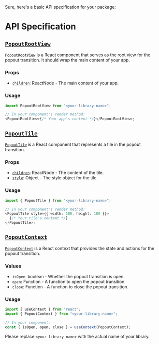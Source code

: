 Sure, here's a basic API specification for your package:

# API Specification

## [`PopoutRootView`](command:_github.copilot.openSymbolInFile?%5B%22package%2Fsrc%2Fcomponents%2FPopoutRootView.tsx%22%2C%22PopoutRootView%22%5D "package/src/components/PopoutRootView.tsx")

[`PopoutRootView`](command:_github.copilot.openSymbolInFile?%5B%22package%2Fsrc%2Fcomponents%2FPopoutRootView.tsx%22%2C%22PopoutRootView%22%5D "package/src/components/PopoutRootView.tsx") is a React component that serves as the root view for the popout transition. It should wrap the main content of your app.

### Props

- [`children`](command:_github.copilot.openSymbolInFile?%5B%22package%2Fsrc%2Fcomponents%2FPopoutRootView.tsx%22%2C%22children%22%5D "package/src/components/PopoutRootView.tsx"): ReactNode - The main content of your app.

### Usage

```typescript
import PopoutRootView from "<your-library-name>";

// In your component's render method:
<PopoutRootView>{/* Your app's content */}</PopoutRootView>;
```

## [`PopoutTile`](command:_github.copilot.openSymbolInFile?%5B%22package%2Fsrc%2Fcomponents%2FPopoutTile.tsx%22%2C%22PopoutTile%22%5D "package/src/components/PopoutTile.tsx")

[`PopoutTile`](command:_github.copilot.openSymbolInFile?%5B%22package%2Fsrc%2Fcomponents%2FPopoutTile.tsx%22%2C%22PopoutTile%22%5D "package/src/components/PopoutTile.tsx") is a React component that represents a tile in the popout transition.

### Props

- [`children`](command:_github.copilot.openSymbolInFile?%5B%22package%2Fsrc%2Fcomponents%2FPopoutRootView.tsx%22%2C%22children%22%5D "package/src/components/PopoutRootView.tsx"): ReactNode - The content of the tile.
- [`style`](command:_github.copilot.openSymbolInFile?%5B%22package%2Fsrc%2Fcomponents%2FPopoutTile.tsx%22%2C%22style%22%5D "package/src/components/PopoutTile.tsx"): Object - The style object for the tile.

### Usage

```typescript
import { PopoutTile } from "<your-library-name>";

// In your component's render method:
<PopoutTile style={{ width: 100, height: 100 }}>
  {/* Your tile's content */}
</PopoutTile>;
```

## [`PopoutContext`](command:_github.copilot.openSymbolInFile?%5B%22package%2Fsrc%2Fcomponents%2FPopoutRootView.tsx%22%2C%22PopoutContext%22%5D "package/src/components/PopoutRootView.tsx")

[`PopoutContext`](command:_github.copilot.openSymbolInFile?%5B%22package%2Fsrc%2Fcomponents%2FPopoutRootView.tsx%22%2C%22PopoutContext%22%5D "package/src/components/PopoutRootView.tsx") is a React context that provides the state and actions for the popout transition.

### Values

- `isOpen`: boolean - Whether the popout transition is open.
- `open`: Function - A function to open the popout transition.
- `close`: Function - A function to close the popout transition.

### Usage

```typescript
import { useContext } from "react";
import { PopoutContext } from "<your-library-name>";

// In your component:
const { isOpen, open, close } = useContext(PopoutContext);
```

Please replace `<your-library-name>` with the actual name of your library.
